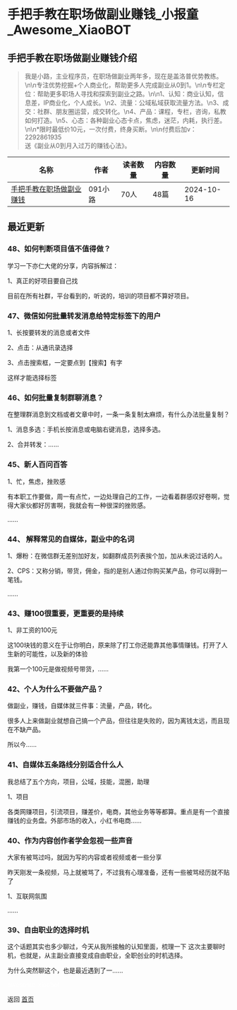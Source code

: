 # 手把手教在职场做副业赚钱_小报童_Awesome_XiaoBOT

## 手把手教在职场做副业赚钱介绍
> 我是小路，主业程序员，在职场做副业两年多，现在是盖洛普优势教练。\n\n专注优势挖掘+个人商业化，帮助更多人完成副业从0到1。\n\n专栏定位：帮助更多职场人寻找和探索到副业之路。\n\n1、认知：商业认知，信息差，IP商业化，个人成长。\n2、流量：公域私域获取流量方法。\n3、成交：社群、朋友圈运营，成交转化。\n4、产品：课程，专栏，咨询，私教如何打造。\n5、心态：各种副业心态卡点，焦虑，迷茫，内耗，执行差。\n\n*限时最低价10元，一次付费，终身买断。\n\n付费后加v：2292861935  
送《副业从0到月入过万的赚钱心法》。  
  


|名称|作者|读者数量|内容数量|更新时间|
|---|---|---|---|---|
|[手把手教在职场做副业赚钱](https://xiaobot.net/p/lu1002?refer=0b133df9-27dc-423b-8101-639049001c13)|091小路|70人|48篇|2024-10-16|

## 最近更新
### 48、如何判断项目值不值得做？

学习一下亦仁大佬的分享，内容拆解过：

1、真正的好项目要自己找

目前在所有社群，平台看到的，听说的，培训的项目都不算好项目。

### 47、微信如何批量转发消息给特定标签下的用户

1、长按要转发的消息或者文件

2、点击：从通讯录选择

3、点击搜索框，一定要点到【搜索】有字

这样才能选择标签

### 46、如何批量复制群聊消息？

在整理群消息到文档或者文章中时，一条一条复制太麻烦，有什么办法批量复制？

1、消息多选：手机长按消息或电脑右键消息，选择多选。

2、合并转发：......

### 45、新人百问百答

1、忙，焦虑，挫败感

有本职工作要做，周一有点忙，一边处理自己的工作，一边看着群感叹好卷啊，觉得大家伙都好厉害啊，我就会有一种很深的挫败感。

......

### 44、 解释常见的自媒体，副业中的名词

1、爆粉：在微信群无差别加好友，如翻群成员列表挨个加，加从未说过话的人。

2、CPS：又称分销，带货，佣金，指的是别人通过你购买某产品，你可以得到一笔钱。

......

### 43、赚100很重要，更重要的是持续

1、非工资的100元

这100块钱的意义在于让你明白，原来除了打工你还能靠其他事情赚钱。打开了人生新的可能性，以及新的体验

我第一个100元是做视频号带货，......

### 42、个人为什么不要做产品？

做副业，赚钱，自媒体就三件事：流量，产品，转化。

很多人上来做副业就想自己搞一个产品，但往往是失败的，因为离钱太远，而且现在不缺产品。

所以今......

### 41、自媒体五条路线分别适合什么人

我总结了五个方向，项目，公域，技能，混圈，助理

1、项目

各类网赚项目，引流项目，赚差价，电商，其他业务等等都算。重点是有一个直接赚钱的业务盘。外部市场的收入，小红书电商......

### 40、作为内容创作者学会忽视一些声音

大家有被骂过吗，就因为写的内容或者视频或者一些分享

昨天刚发一条视频，马上就被骂了，不过我有心理准备，还有一些被骂经历就不贴了

1、互联网氛围

......

### 39、自由职业的选择时机

这个话题其实也多少聊过，今天从我所接触的认知里面，梳理一下 这次主要聊时机，也就是，从主副业直接变成自由职业，全职创业的时机选择。

为什么突然聊这个，也是最近遇到了一......


<a href="https://github.com/Reno9527/awesome-xiaobot" style="color: white; text-decoration: none;">awesome-xiaobot</a>

返回 [首页](../README.md)
